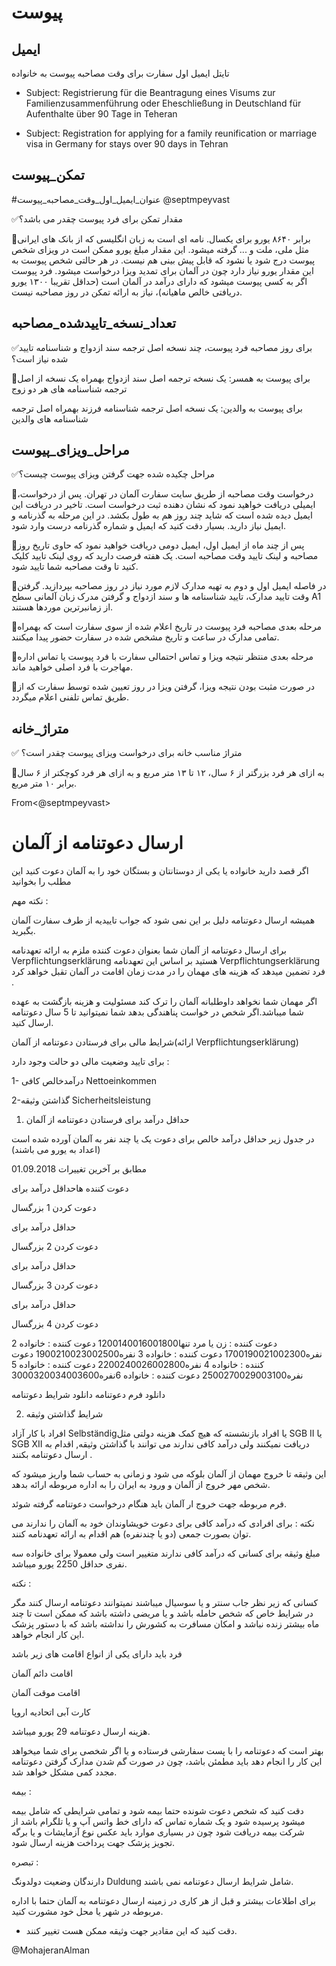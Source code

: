 # پیوست

## ایمیل

تایتل ایمیل اول سفارت برای وقت مصاحبه پیوست به خانواده

* Subject: Registrierung für die Beantragung eines Visums zur Familienzusammenführung oder Eheschließung in Deutschland für Aufenthalte über 90 Tage in Teheran

* Subject: Registration for applying for a family reunification or marriage visa in Germany for stays over 90 days in Tehran

## تمکن_پیوست

#عنوان_ایمیل_اول_وقت_مصاحبه_پیوست
@septmpeyvast

✅مقدار تمکن برای فرد پیوست چقدر می باشد؟


🔹برابر ۸۶۴۰ یورو برای یکسال. نامه ای است به زبان انگلیسی که از بانک های ایرانی مثل ملی، ملت و ... گرفته میشود. این مقدار مبلغ یورو ممکن است در ویزای شخص پیوست درج شود یا نشود که قابل پیش بینی هم نیست. در هر حالتی شخص پیوست به این مقدار یورو نیاز دارد چون در آلمان برای تمدید ویزا درخواست میشود. فرد پیوست اگر به کسی پیوست میشود که دارای درآمد در آلمان است (حداقل تقریبا ۱۳۰۰ یورو دریافتی خالص ماهیانه)، نیاز به ارائه تمکن در روز مصاحبه نیست.

## تعداد_نسخه_تاییدشده_مصاحبه

✅برای روز مصاحبه فرد پیوست، چند نسخه اصل ترجمه  سند ازدواج و شناسنامه تایید شده نیاز است؟

🔹برای پیوست به همسر:
 یک نسخه ترجمه اصل سند ازدواج بهمراه یک نسخه از اصل ترجمه شناسنامه های هر دو زوج

برای پیوست به والدین:
 یک نسخه اصل ترجمه شناسنامه فرزند بهمراه اصل ترجمه شناسنامه های والدین

## مراحل_ویزای_پیوست

✅مراحل چکیده شده جهت گرفتن ویزای پیوست چیست؟


🔹درخواست وقت مصاحبه از طریق سایت سفارت آلمان در تهران. پس از درخواست، ایمیلی دریافت خواهید نمود که نشان دهنده ثبت درخواست است. تاخیر در دریافت این ایمیل دیده شده است که شاید چند روز هم به طول بکشد. در این مرحله به گذرنامه و ایمیل نیاز دارید. بسیار دقت کنید که ایمیل و شماره گذرنامه درست وارد شود.   

 🔹پس از چند ماه از ایمیل اول، ایمیل دومی دریافت خواهید نمود که حاوی تاریخ روز مصاحبه و لینک تایید وقت مصاحبه است. یک هفته فرصت دارید که روی لینک تایید کلیک کنید تا وقت مصاحبه شما تایید شود.  

 🔹در فاصله ایمیل اول و دوم به تهیه مدارک لازم مورد نیاز در روز مصاحبه بپردازید.  گرفتن وقت تایید مدارک، تایید شناسنامه ها و سند ازدواج و گرفتن مدرک زبان آلمانی سطح A1 از زمانبرترین موردها هستند.

 🔹مرحله بعدی مصاحبه فرد پیوست در تاریخ اعلام شده از سوی سفارت است که بهمراه تمامی مدارک در ساعت و تاریخ مشخص شده در سفارت حضور پیدا میکنند.

 🔹مرحله بعدی منتظر نتیجه ویزا و تماس احتمالی سفارت با فرد پیوست یا تماس اداره مهاجرت با فرد اصلی خواهید ماند.

 🔹در صورت مثبت بودن نتیجه ویزا، گرفتن ویزا در روز تعیین شده توسط سفارت که از طریق تماس تلفنی اعلام میگردد. 

## متراژ_خانه

✅ متراژ مناسب خانه  برای درخواست ویزای پیوست چقدر است؟

🔹به ازای هر فرد بزرگتر از ۶ سال،  ۱۲ تا ۱۳ متر مربع و به ازای هر فرد کوچکتر از ۶ سال برابر ۱۰ متر مربع.


From<@septmpeyvast>

# ارسال دعوتنامه از آلمان

اگر قصد دارید خانواده یا یکی از دوستانتان و بستگان خود را به آلمان دعوت کنید این مطلب را بخوانید

نکته مهم :

همیشه ارسال دعوتنامه دلیل بر این نمی شود که جواب تاییدیه از طرف سفارت آلمان بگبرید.

برای ارسال دعوتنامه از آلمان شما بعنوان دعوت کننده ملزم به ارائه تعهدنامه Verpflichtungserklärung هستید
بر اساس این تعهدنامه Verpflichtungserklärung فرد تضمین میدهد که هزینه های مهمان را در مدت زمان اقامت در آلمان تقبل خواهد کرد .

اگر مهمان شما نخواهد داوطلبانه آلمان را ترک کند مسئولیت و هزینه بازگشت به عهده شما میباشد.اگر شخص در خواست پناهندگی بدهد شما نمیتوانید تا 5 سال دعوتنامه ارسال کنید.

شرایط مالی برای فرستادن دعوتنامه از آلمان(ارائه Verpflichtungserklärung)

برای تایید وضعیت مالی دو حالت وجود دارد :


1- درآمدخالص کافی Nettoeinkommen 

2-گذاشتن وثیقه Sicherheitsleistung 

 

1. حداقل درآمد برای فرستادن دعوتنامه از آلمان

در جدول زیر حداقل درآمد خالص برای دعوت یک یا چند نفر به آلمان آورده شده است (اعداد به یورو می باشند)

مطابق بر آخرین تغییرات 01.09.2018

 

دعوت کننده هاحداقل درآمد برای

دعوت کردن 1 بزرگسال

حداقل درآمد برای

دعوت کردن 2 بزرگسال

حداقل درآمد برای

دعوت کردن 3 بزرگسال

حداقل درآمد برای

دعوت کردن 4 بزرگسال

 دعوت کننده : زن یا مرد تنها1200140016001800 دعوت کننده : خانواده 2 نفره1700190021002300 دعوت کننده : خانواده 3 نفره1900210023002500 دعوت کننده : خانواده 4 نفره2200240026002800 دعوت کننده : خانواده 5 نفره2500270029003100 دعوت کننده : خانواده 6نفره3000320034003600 

 


 دانلود فرم دعوتنامه دانلود شرایط دعوتنامه  

2. شرایط گذاشتن وثیقه

افراد با کار آزاد Selbständigیا افراد بازنشسته که هیچ کمک هزینه دولتی مثل SGB II  یا SGB XII دریافت نمیکنند ولی درآمد کافی  ندارند می توانند با گذاشتن وثیقه, اقدام به ارسال دعوتنامه بکنند .

این وثیقه تا خروج مهمان از آلمان بلوکه می شود و زمانی به حساب شما واریز میشود که شخص مهر خروج از آلمان و ورود به ایران را به اداره مربوطه ارائه بدهد.

فرم مربوطه جهت خروج ار آلمان باید هنگام درخواست دعوتنامه گرفته شوئد.

نکته : برای افرادی که درآمد کافی برای دعوت خویشاوندان خود به آلمان را ندارند می توان بصورت جمعی (دو یا چندنفره) هم اقدام به ارائه تعهدنامه  کنند.

مبلغ وثیقه برای کسانی که درآمد کافی ندارند متغییر است ولی معمولا برای خانواده سه نفری حداقل 2250 یورو میباشد.

نکته :

کسانی که زیر نظر جاب سنتر و یا سوسیال میباشند نمیتوانند دعوتنامه ارسال کنند مگر در شرایط خاص که شخص حامله باشد و یا مریضی داشته باشد که ممکن است تا چند ماه بیشتر زنده نباشد و امکان مسافرت به کشورش را نداشته باشد که با دستور پزشک این کار انجام خواهد.

فرد باید دارای یکی از انواع اقامت های زیر باشد

اقامت دائم آلمان

اقامت موقت آلمان


کارت آبی اتحادیه اروپا

هزینه ارسال دعوتنامه 29 یورو میباشد.

بهتر است که دعوتنامه را با پست سفارشی فرستاده و یا اگر شخصی برای شما میخواهد این کار را انجام دهد باید مطمئن باشد، چون در صورت گم شدن مدارک گرفتن دعوتنامه مجدد کمی مشکل خواهد شد.

بیمه :

دقت کنید که شخص دعوت شونده حتما بیمه شود و تمامی شرایطی که شامل بیمه میشود پرسیده شود و یک شماره تماس که دارای خط واتس آپ و یا تلگرام باشد از شرکت بیمه دریافت شود چون در بسیاری موارد باید عکس نوع آزمایشات و یا برگه تجویز پزشک جهت پرداخت هزینه ارسال شود.

تبصره :

دارندگان وضعیت دولدونگ Duldung شامل شرایط ارسال دعوتنامه نمی باشند.

 

برای اطلاعات بیشتر و قبل از هر کاری در زمینه ارسال دعوتنامه به آلمان حتما با اداره مربوطه در شهر یا محل خود مشورت کنید.

* دقت کنید که این مقادیر جهت وثیقه ممکن هست تغییر کنند.

 

@MohajeranAlman